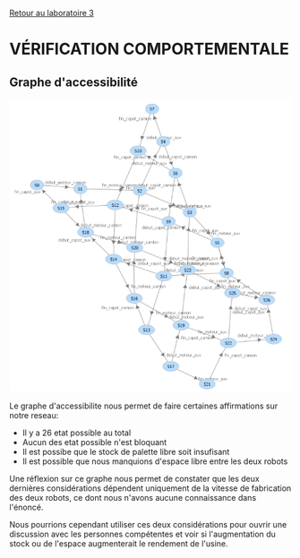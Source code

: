 [Retour au laboratoire 3](../TP3/)

# VÉRIFICATION COMPORTEMENTALE

## Graphe d'accessibilité

![graph](static/graph.PNG)

Le graphe d'accessibilite nous permet de faire certaines affirmations sur notre reseau:

 - Il y a 26 etat possible au total
 - Aucun des etat possible n'est bloquant
 - Il est possibe que le stock de palette libre soit insufisant
 - Il est possible que nous manquions d'espace libre entre les deux robots

Une réflexion sur ce graphe nous permet de  constater que les deux dernières considérations  dépendent uniquement de la vitesse de  fabrication des deux robots, ce dont nous  n'avons aucune connaissance dans l'énoncé.

Nous pourrions cependant utiliser ces deux  considérations pour ouvrir une discussion avec  les personnes compétentes et voir si l'augmentation  du stock ou de l'espace augmenterait le rendement  de l'usine.
